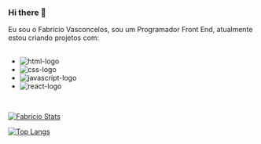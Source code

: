 ### Hi there 👋

Eu sou o Fabrício Vasconcelos, sou um Programador Front End, atualmente estou criando projetos com:
<br/>
<br/>
   - <img src="https://img.shields.io/badge/HTML5-E34F26?style=for-the-badge&logo=html5&logoColor=white" alt="html-logo" />
   - <img src="https://img.shields.io/badge/CSS3-1572B6?style=for-the-badge&logo=css3&logoColor=white" alt="css-logo" />
   - <img src="https://img.shields.io/badge/JavaScript-F7DF1E?style=for-the-badge&logo=javascript&logoColor=black" alt="javascript-logo" />
   - <img src="https://img.shields.io/badge/React-20232A?style=for-the-badge&logo=react&logoColor=61DAFB" alt="react-logo" />
   <br />


[![Fabrício Stats](https://github-readme-stats.vercel.app/api?username=fabriciowold3)](https://github.com/anuraghazra/github-readme-stats)

[![Top Langs](https://github-readme-stats.vercel.app/api/top-langs/?username=fabriciowold3)](https://github.com/anuraghazra/github-readme-stats)
